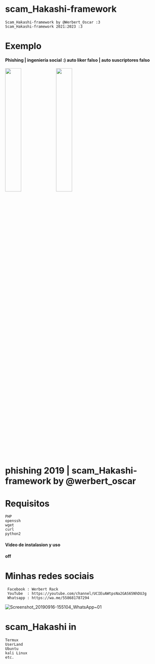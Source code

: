 # scam_Hakashi-framework
    Scam_Hakashi-framework by @Werbert_Oscar :3
    Scam_Hakashi-framework 2021:2023 :3

 # Exemplo
 #### Phishing | ingeniería social :) auto liker falso | auto suscriptores falso
<img src= "https://user-images.githubusercontent.com/46208706/64991625-72d51180-d88f-11e9-9d0a-d617edb53ae7.jpg" width="32%"></img> <img src="https://user-images.githubusercontent.com/46208706/64994433-e0843c00-d895-11e9-9461-039d7219eef0.jpg" width="32%"></img>
# phishing 2019 | scam_Hakashi-framework by @werbert_oscar


# Requisitos

    PHP
    openssh
    wget
    curl
    python2
    
#### Video de instalasion y uso
#### off
 # Minhas redes sociais
 
     Facebook : Werbert Rack
     YouTube  : https://youtube.com/channel/UCIEuAWtpsNa2GAS65NhDUJg
     Whatsapp : https://wa.me/558681787294


![Screenshot_20190916-155104_WhatsApp~01](https://user-images.githubusercontent.com/46208706/64996071-27743080-d89a-11e9-8ee2-e6c51825d1f7.jpg)

# scam_Hakashi in
   
    Termux
    UserLand
    Ubuntu 
    kali Linux
    etc. 

